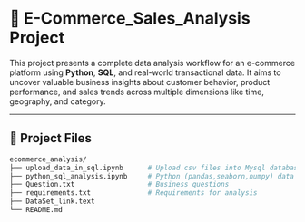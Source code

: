 # 🛒 E-Commerce_Sales_Analysis Project

This project presents a complete data analysis workflow for an e-commerce platform using **Python**, **SQL**, and real-world transactional data. It aims to uncover valuable business insights about customer behavior, product performance, and sales trends across multiple dimensions like time, geography, and category.

---

## 📁 Project Files

```bash
ecommerce_analysis/
├── upload_data_in_sql.ipynb      # Upload csv files into Mysql database
├── python_sql_analysis.ipynb     # Python (pandas,seaborn,numpy) data exploration and visuals
├── Question.txt                  # Business questions
├── requirements.txt              # Requirements for analysis
├── DataSet_link.text
└── README.md

